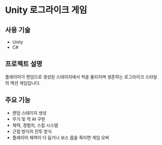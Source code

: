 # Unity 로그라이크 게임

## 사용 기술
- Unity
- C#

## 프로젝트 설명
플레이어가 랜덤으로 생성된 스테이지에서 적을 물리치며 생존하는 로그라이크 스타일의 액션 게임입니다.

## 주요 기능
- 랜덤 스테이지 생성
- 무기 및 적 AI 구현
- 체력, 경험치, 스킬 시스템
- 근접 방식의 전투 방식
- 플레이어 체력이 다 닳거나 보스 몹을 죽이면 게임 오버
